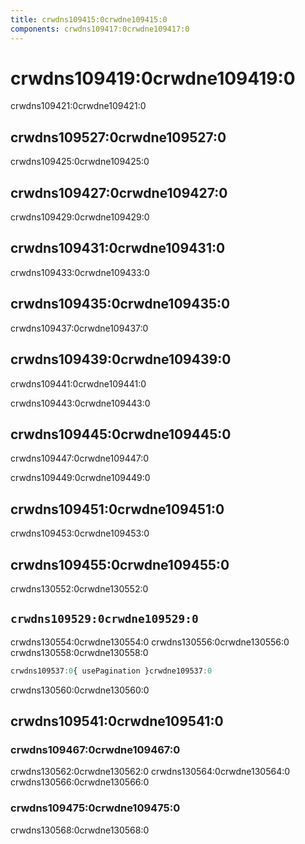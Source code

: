 ```yaml
---
title: crwdns109415:0crwdne109415:0
components: crwdns109417:0crwdne109417:0
---
```


# crwdns109419:0crwdne109419:0

<p class="description">crwdns109421:0crwdne109421:0</p>

## crwdns109527:0crwdne109527:0

crwdns109425:0crwdne109425:0

## crwdns109427:0crwdne109427:0

crwdns109429:0crwdne109429:0

## crwdns109431:0crwdne109431:0

crwdns109433:0crwdne109433:0

## crwdns109435:0crwdne109435:0

crwdns109437:0crwdne109437:0

## crwdns109439:0crwdne109439:0

crwdns109441:0crwdne109441:0

crwdns109443:0crwdne109443:0

## crwdns109445:0crwdne109445:0

crwdns109447:0crwdne109447:0

crwdns109449:0crwdne109449:0

## crwdns109451:0crwdne109451:0

crwdns109453:0crwdne109453:0

## crwdns109455:0crwdne109455:0

crwdns130552:0crwdne130552:0

## `crwdns109529:0crwdne109529:0`

crwdns130554:0crwdne130554:0 crwdns130556:0crwdne130556:0 crwdns130558:0crwdne130558:0

```jsx
crwdns109537:0{ usePagination }crwdne109537:0
```

crwdns130560:0crwdne130560:0

## crwdns109541:0crwdne109541:0

### crwdns109467:0crwdne109467:0

crwdns130562:0crwdne130562:0 crwdns130564:0crwdne130564:0 crwdns130566:0crwdne130566:0

### crwdns109475:0crwdne109475:0

crwdns130568:0crwdne130568:0
